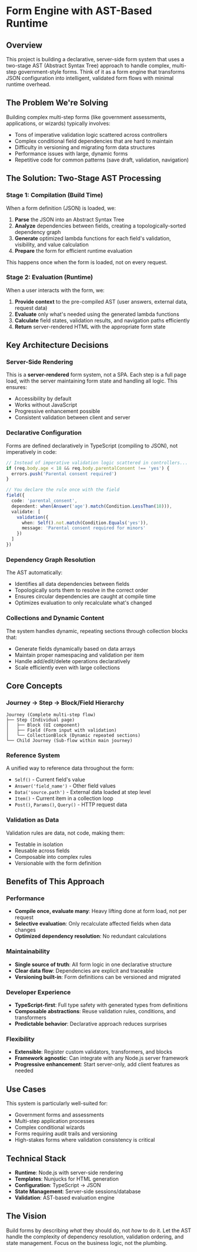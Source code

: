 # Form Engine with AST-Based Runtime

## Overview
This project is building a declarative, server-side form system that uses a two-stage AST
(Abstract Syntax Tree) approach to handle complex, multi-step government-style forms.
Think of it as a form engine that transforms JSON configuration into intelligent,
validated form flows with minimal runtime overhead.

## The Problem We're Solving
Building complex multi-step forms (like government assessments, applications, or wizards) typically involves:
- Tons of imperative validation logic scattered across controllers
- Complex conditional field dependencies that are hard to maintain
- Difficulty in versioning and migrating form data structures
- Performance issues with large, dynamic forms
- Repetitive code for common patterns (save draft, validation, navigation)

## The Solution: Two-Stage AST Processing
### Stage 1: Compilation (Build Time)
When a form definition (JSON) is loaded, we:
1. **Parse** the JSON into an Abstract Syntax Tree
2. **Analyze** dependencies between fields, creating a topologically-sorted dependency graph
3. **Generate** optimized lambda functions for each field's validation, visibility, and value calculation
4. **Prepare** the form for efficient runtime evaluation

This happens once when the form is loaded, not on every request.

### Stage 2: Evaluation (Runtime)
When a user interacts with the form, we:
1. **Provide context** to the pre-compiled AST (user answers, external data, request data)
2. **Evaluate** only what's needed using the generated lambda functions
3. **Calculate** field states, validation results, and navigation paths efficiently
4. **Return** server-rendered HTML with the appropriate form state

## Key Architecture Decisions

### Server-Side Rendering
This is a **server-rendered** form system, not a SPA. Each step is a full page load, with the server maintaining form state and handling all logic. This ensures:
- Accessibility by default
- Works without JavaScript
- Progressive enhancement possible
- Consistent validation between client and server

### Declarative Configuration
Forms are defined declaratively in TypeScript (compiling to JSON), not imperatively in code:

```typescript
// Instead of imperative validation logic scattered in controllers...
if (req.body.age < 18 && req.body.parentalConsent !== 'yes') {
  errors.push('Parental consent required')
}

// You declare the rule once with the field
field({
  code: 'parental_consent',
  dependent: when(Answer('age').match(Condition.LessThan(18))),
  validate: [
    validation({
      when: Self().not.match(Condition.Equals('yes')),
      message: 'Parental consent required for minors'
    })
  ]
})
```

### Dependency Graph Resolution
The AST automatically:
- Identifies all data dependencies between fields
- Topologically sorts them to resolve in the correct order
- Ensures circular dependencies are caught at compile time
- Optimizes evaluation to only recalculate what's changed

### Collections and Dynamic Content
The system handles dynamic, repeating sections through collection blocks that:
- Generate fields dynamically based on data arrays
- Maintain proper namespacing and validation per item
- Handle add/edit/delete operations declaratively
- Scale efficiently even with large collections

## Core Concepts

### Journey → Step → Block/Field Hierarchy
```
Journey (Complete multi-step flow)
├── Step (Individual page)
│   ├── Block (UI component)
│   ├── Field (Form input with validation)
│   └── CollectionBlock (Dynamic repeated sections)
└── Child Journey (Sub-flow within main journey)
```

### Reference System
A unified way to reference data throughout the form:
- `Self()` - Current field's value
- `Answer('field_name')` - Other field values
- `Data('source.path')` - External data loaded at step level
- `Item()` - Current item in a collection loop
- `Post()`, `Params()`, `Query()` - HTTP request data

### Validation as Data
Validation rules are data, not code, making them:
- Testable in isolation
- Reusable across fields
- Composable into complex rules
- Versionable with the form definition

## Benefits of This Approach

### Performance
- **Compile once, evaluate many**: Heavy lifting done at form load, not per request
- **Selective evaluation**: Only recalculate affected fields when data changes
- **Optimized dependency resolution**: No redundant calculations

### Maintainability
- **Single source of truth**: All form logic in one declarative structure
- **Clear data flow**: Dependencies are explicit and traceable
- **Versioning built-in**: Form definitions can be versioned and migrated

### Developer Experience
- **TypeScript-first**: Full type safety with generated types from definitions
- **Composable abstractions**: Reuse validation rules, conditions, and transformers
- **Predictable behavior**: Declarative approach reduces surprises

### Flexibility
- **Extensible**: Register custom validators, transformers, and blocks
- **Framework agnostic**: Can integrate with any Node.js server framework
- **Progressive enhancement**: Start server-only, add client features as needed

## Use Cases
This system is particularly well-suited for:
- Government forms and assessments
- Multi-step application processes
- Complex conditional wizards
- Forms requiring audit trails and versioning
- High-stakes forms where validation consistency is critical

## Technical Stack
- **Runtime**: Node.js with server-side rendering
- **Templates**: Nunjucks for HTML generation
- **Configuration**: TypeScript → JSON
- **State Management**: Server-side sessions/database
- **Validation**: AST-based evaluation engine

## The Vision
Build forms by describing *what* they should do, not *how* to do it. Let the AST handle
the complexity of dependency resolution, validation ordering, and state management.
Focus on the business logic, not the plumbing.
